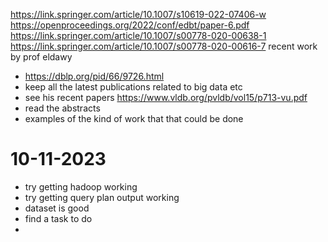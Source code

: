 https://link.springer.com/article/10.1007/s10619-022-07406-w
https://openproceedings.org/2022/conf/edbt/paper-6.pdf
https://link.springer.com/article/10.1007/s00778-020-00638-1
https://link.springer.com/article/10.1007/s00778-020-00616-7
recent work by prof eldawy
- https://dblp.org/pid/66/9726.html
- keep all the latest publications related to big data etc
- see his recent papers
https://www.vldb.org/pvldb/vol15/p713-vu.pdf
- read the abstracts
- examples of the kind of work that that could be done


# 10-11-2023
- try getting hadoop working
- try getting query plan output working
- dataset is good 
- find a task to do 
- 